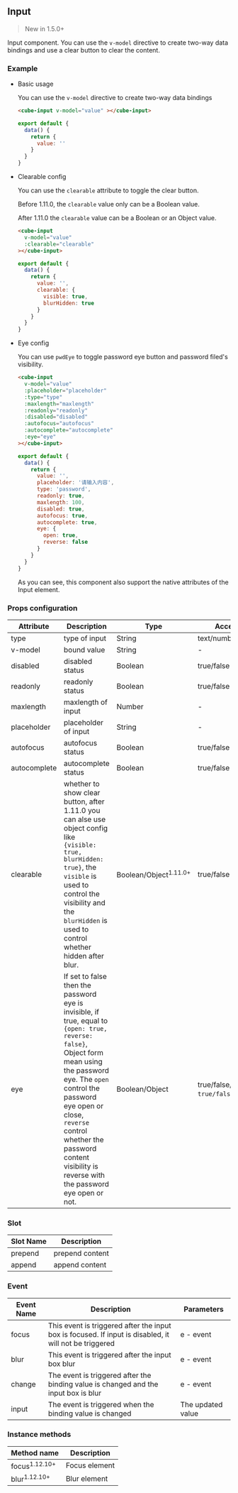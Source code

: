 ## Input

> New in 1.5.0+

Input component. You can use the `v-model` directive to create two-way data bindings and use a clear button to clear the content.

### Example

- Basic usage

  You can use the `v-model` directive to create two-way data bindings

  ```html
  <cube-input v-model="value" ></cube-input>
  ```

  ```javascript
  export default {
    data() {
      return {
        value: ''
      }
    }
  }
  ```


- Clearable config

  You can use the `clearable` attribute to toggle the clear button.

  Before 1.11.0, the `clearable` value only can be a Boolean value.

  After 1.11.0 the `clearable` value can be a Boolean or an Object value.

  ```html
  <cube-input
    v-model="value"
    :clearable="clearable"
  ></cube-input>
  ```
  ```javascript
  export default {
    data() {
      return {
        value: '',
        clearable: {
          visible: true,
          blurHidden: true
        }
      }
    }
  }
  ```

- Eye config

  You can use `pwdEye` to toggle password eye button and password filed's visibility.

  ```html
  <cube-input
    v-model="value"
    :placeholder="placeholder"
    :type="type"
    :maxlength="maxlength"
    :readonly="readonly"
    :disabled="disabled"
    :autofocus="autofocus"
    :autocomplete="autocomplete"
    :eye="eye"
  ></cube-input>
  ```
  ```javascript
  export default {
    data() {
      return {
        value: '',
        placeholder: '请输入内容',
        type: 'password',
        readonly: true,
        maxlength: 100,
        disabled: true,
        autofocus: true,
        autocomplete: true,
        eye: {
          open: true,
          reverse: false
        }
      }
    }
  }
  ```

  As you can see, this component also support the native attributes of the Input element.

### Props configuration

| Attribute | Description | Type | Accepted Values | Default |
| - | - | - | - | - |
| type | type of input | String | text/number/password/date | text |
| v-model | bound value | String | - | empty |
| disabled | disabled status | Boolean | true/false | false |
| readonly | readonly status | Boolean | true/false | false |
| maxlength | maxlength of input | Number | - | 60 |
| placeholder | placeholder of input | String | - | empty |
| autofocus | autofocus status | Boolean | true/false | false |
| autocomplete | autocomplete status | Boolean | true/false | false |
| clearable | whether to show clear button, after 1.11.0 you can alse use object config like `{visible: true, blurHidden: true}`, the `visible` is used to control the visibility and the `blurHidden` is used to control whether hidden after blur.  | Boolean/Object<sup>1.11.0+</sup> | true/false | false |
| eye | If set to false then the password eye is invisible, if true, equal to `{open: true, reverse: false}`, Object form mean using the password eye. The `open` control the password eye open or close, `reverse` control whether the password content visibility is reverse with the password eye open or not. | Boolean/Object | true/false/{open: `true/false`} | false |

### Slot

| Slot Name | Description |
| - | - |
| prepend | prepend content |
| append | append content |

### Event

| Event Name | Description | Parameters |
| - | - | - |
| focus | This event is triggered after the input box is focused. If input is disabled, it will not be triggered | e - event |
| blur | This event is triggered after the input box blur | e - event |
| change | The event is triggered after the binding value is changed and the input box is blur | e - event |
| input | The event is triggered when the binding value is changed | The updated value |

### Instance methods

| Method name | Description |
| - | - |
| focus<sup>1.12.10+</sup> | Focus element |
| blur<sup>1.12.10+</sup> | Blur element |
